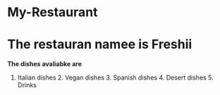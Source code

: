 # My-Restaurant
# The restauran namee is Freshii 
**The dishes avaliabke are**
1. Italian dishes       2. Vegan dishes     3. Spanish dishes    4. Desert dishes      5. Drinks 

